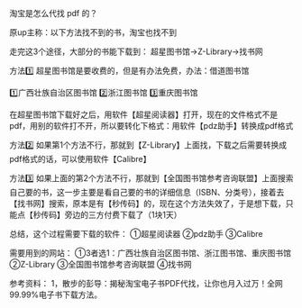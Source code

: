 淘宝是怎么代找 pdf 的？

原up主称：以下方法找不到的书，淘宝也找不到

走完这3个途径，大部分的书能下载到：
超星图书馆→Z-Library→找书网

方法1️⃣
超星图书馆是要收费的，但是有办法免费，办法：借道图书馆

1️⃣广西壮族自治区图书馆
2️⃣浙江图书馆
3️⃣重庆图书馆

在超星图书馆下载好之后，用软件【超星阅读器】打开，现在的文件格式不是pdf，用别的软件打不开，所以要转化下格式：用软件【pdz助手】转换成pdf格式

方法2️⃣
如果第1个方法不行，那就到【Z-Library】上面找，下载之后需要转换成pdf格式的话，可以使用软件【Calibre】

方法3️⃣
如果上面的第2个方法不行，那就到【全国图书馆参考咨询联盟】上面搜索自己要的书，这一步主要是看自己要的书的详细信息（ISBN、分类号），接着去【找书网】搜索，原本是有【秒传码】的，现在这个方法失效了，于是想下载，只能点【秒传码】旁边的三方付费下载了（1块1天）

总结，这个过程需要下载的软件：
①超星阅读器
②pdz助手
③Calibre

需要用到的网站：
①3者选1：广西壮族自治区图书馆、浙江图书馆、重庆图书馆
②Z-Library
③全国图书馆参考咨询联盟
④找书网

参考资料：
1，散步的彭导：揭秘淘宝电子书PDF代找，让你也月入过万！全网99.99%电子书下载方法。